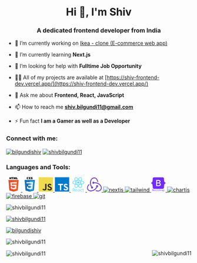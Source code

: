 <h1 align="center">Hi 👋, I'm Shiv</h1>
<h3 align="center">A dedicated frontend developer from India</h3>


- 🔭 I’m currently working on [Ikea - clone (E-commerce web app)](https://shiv-ikea-clone.vercel.app/)

- 🌱 I’m currently learning **Next.js**

- 🤝 I’m looking for help with **Fulltime Job Opportunity**

- 👨‍💻 All of my projects are available at [https://shiv-frontend-dev.vercel.app/](https://shiv-frontend-dev.vercel.app/)

- 💬 Ask me about **Frontend, React, JavaScript**

- 📫 How to reach me **shiv.bilgundi11@gmail.com**

- ⚡ Fun fact **I am a Gamer as well as a Developer**

<h3 align="left">Connect with me:</h3>
<p align="left">
<a href="https://twitter.com/bilgundishiv" target="blank"><img align="center" src="https://raw.githubusercontent.com/rahuldkjain/github-profile-readme-generator/master/src/images/icons/Social/twitter.svg" alt="bilgundishiv" height="30" width="40" /></a>
<a href="https://linkedin.com/in/shivbilgundi11" target="blank"><img align="center" src="https://raw.githubusercontent.com/rahuldkjain/github-profile-readme-generator/master/src/images/icons/Social/linked-in-alt.svg" alt="shivbilgundi11" height="30" width="40" /></a>
</p>

<h3 align="left">Languages and Tools:</h3>
<p align="left">
      <a href="https://www.w3.org/html/" target="_blank" rel="noreferrer">
        <img
          src="https://raw.githubusercontent.com/devicons/devicon/master/icons/html5/html5-original-wordmark.svg"
          alt="html5"
          width="40"
          height="40"
        />
      </a>
      <a href="https://www.w3schools.com/css/" target="_blank" rel="noreferrer">
        <img
          src="https://raw.githubusercontent.com/devicons/devicon/master/icons/css3/css3-original-wordmark.svg"
          alt="css3"
          width="40"
          height="40"
        />
      </a>
      <a
        href="https://developer.mozilla.org/en-US/docs/Web/JavaScript"
        target="_blank"
        rel="noreferrer"
      >
        <img
          src="https://raw.githubusercontent.com/devicons/devicon/master/icons/javascript/javascript-original.svg"
          alt="javascript"
          width="40"
          height="40"
        />
      </a>
      <a
        href="https://www.typescriptlang.org/"
        target="_blank"
        rel="noreferrer"
      >
        <img
          src="https://raw.githubusercontent.com/devicons/devicon/master/icons/typescript/typescript-original.svg"
          alt="typescript"
          width="40"
          height="40"
        />
      </a>
      <a href="https://reactjs.org/" target="_blank" rel="noreferrer">
        <img
          src="https://raw.githubusercontent.com/devicons/devicon/master/icons/react/react-original-wordmark.svg"
          alt="react"
          width="40"
          height="40"
        />
      </a>
      <a href="https://redux.js.org" target="_blank" rel="noreferrer">
        <img
          src="https://raw.githubusercontent.com/devicons/devicon/master/icons/redux/redux-original.svg"
          alt="redux"
          width="40"
          height="40"
        />
      </a>
      <a href="https://nextjs.org/" target="_blank" rel="noreferrer">
        <img
          src="https://cdn.worldvectorlogo.com/logos/nextjs-2.svg"
          alt="nextjs"
          width="40"
          height="40"
        />
      </a>
      <a href="https://tailwindcss.com/" target="_blank" rel="noreferrer">
        <img
          src="https://www.vectorlogo.zone/logos/tailwindcss/tailwindcss-icon.svg"
          alt="tailwind"
          width="40"
          height="40"
        />
      </a>
      <a href="https://getbootstrap.com" target="_blank" rel="noreferrer">
        <img
          src="https://raw.githubusercontent.com/devicons/devicon/master/icons/bootstrap/bootstrap-plain-wordmark.svg"
          alt="bootstrap"
          width="40"
          height="40"
        />
      </a>
      <a href="https://www.chartjs.org" target="_blank" rel="noreferrer">
        <img
          src="https://www.chartjs.org/media/logo-title.svg"
          alt="chartjs"
          width="40"
          height="40"
        />
      </a>
      <a href="https://firebase.google.com/" target="_blank" rel="noreferrer">
        <img
          src="https://www.vectorlogo.zone/logos/firebase/firebase-icon.svg"
          alt="firebase"
          width="40"
          height="40"
        />
      </a>
      <a href="https://git-scm.com/" target="_blank" rel="noreferrer">
        <img
          src="https://www.vectorlogo.zone/logos/git-scm/git-scm-icon.svg"
          alt="git"
          width="40"
          height="40"
        />
      </a>
    </p>

<p align="left"> <img src="https://komarev.com/ghpvc/?username=shivbilgundi11&label=Profile%20views&color=0e75b6&style=flat" alt="shivbilgundi11" /> </p>

<p align="left"> <a href="https://github.com/ryo-ma/github-profile-trophy"><img src="https://github-profile-trophy.vercel.app/?username=shivbilgundi11" alt="shivbilgundi11" /></a> </p>

<p align="left"> <a href="https://twitter.com/bilgundishiv" target="blank"><img src="https://img.shields.io/twitter/follow/bilgundishiv?logo=twitter&style=for-the-badge" alt="bilgundishiv" /></a> </p>

<p>&nbsp;<img align="left" src="https://github-readme-stats.vercel.app/api?username=shivbilgundi11&show_icons=true&locale=en" alt="shivbilgundi11" /></p>

<p><img align="right" src="https://github-readme-streak-stats.herokuapp.com/?user=shivbilgundi11&" alt="shivbilgundi11" /></p>

<p><img align="center" src="https://github-readme-stats.vercel.app/api/top-langs?username=shivbilgundi11&show_icons=true&locale=en&layout=compact" alt="shivbilgundi11" /></p>
